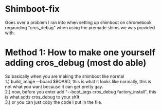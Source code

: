 # Shimboot-fix
Goes over a problem I ran into when setting up shimboot on chromebook regaurding "cros_debug" when using the premade shims we was provided with.

# Method 1: How to make one yourself adding cros_debug (most do able)
So basically when you are making the shimboot like normal 
<br>1.) build_image --board $BOARD, this is what it looks like normally, this is not what you want because it can get pretty gay.<br>
2.) now, before you enter add "--boot_args cros_debug factory_install", this is what adds cros_debug to your sh1t.
<br>3.) or you can just copy the code I put in the file.<br>

